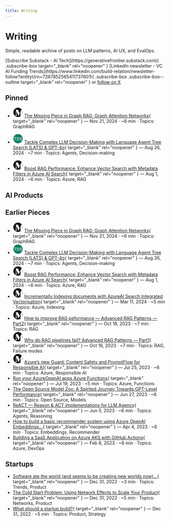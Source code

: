 ```yaml
---
title: Writing
---
```


<div class="page-writing" markdown="1">

# Writing

Simple, readable archive of posts on LLM patterns, AI UX, and EvalOps.

<div class="subscribe-cta" markdown="1">
[Subscribe Substack - AI Tech](https://generativefrontier.substack.com){ .subscribe-box target="_blank" rel="noopener" }
[LinkedIn newsletter - VC AI Funding Trends](https://www.linkedin.com/build-relation/newsletter-follow?entityUrn=7267852565411737601){ .subscribe-box .subscribe-box--outline target="_blank" rel="noopener" }
<span class="subscribe-note">or <a href="https://x.com/ozgurgulerx" target="_blank" rel="noopener">follow on X</a></span>
</div>

## Pinned

- <img src="../assets/img/medium.svg" class="publisher-icon" alt="Medium" /> [The Missing Piece in Graph RAG: Graph Attention Networks](https://medium.com/@343544/the-missing-piece-in-graph-rag-graph-attention-networks-f50cb9857895){ target="_blank" rel="noopener" }
  — Nov 21, 2024 · ~6 min · Topics: GraphRAG

- <img src="../assets/img/tds.svg" class="publisher-icon" alt="TDS" /> [Tackle Complex LLM Decision-Making with Language Agent Tree Search (LATS) & GPT-4o](https://medium.com/data-science/tackle-complex-llm-decision-making-with-language-agent-tree-search-lats-gpt4-o-0bc648c46ea4){ target="_blank" rel="noopener" }
  — Aug 26, 2024 · ~7 min · Topics: Agents, Decision-making

- <img src="../assets/img/medium.svg" class="publisher-icon" alt="Medium" /> [Boost RAG Performance: Enhance Vector Search with Metadata Filters in Azure AI Search](https://medium.com/@343544/improve-rag-performance-with-document-metadata-filters-for-vector-search-on-azureai-3af3bce6708c){ target="_blank" rel="noopener" }
  — Aug 1, 2024 · ~6 min · Topics: Azure, RAG

## AI Products 

## Earlier Pieces 

 - <img src="../assets/img/medium.svg" class="publisher-icon" alt="Medium" /> [The Missing Piece in Graph RAG: Graph Attention Networks](https://medium.com/@343544/the-missing-piece-in-graph-rag-graph-attention-networks-f50cb9857895){ target="_blank" rel="noopener" }
  — Nov 21, 2024 · ~6 min · Topics: GraphRAG
- <img src="../assets/img/tds.svg" class="publisher-icon" alt="TDS" /> [Tackle Complex LLM Decision-Making with Language Agent Tree Search (LATS) & GPT-4o](https://medium.com/data-science/tackle-complex-llm-decision-making-with-language-agent-tree-search-lats-gpt4-o-0bc648c46ea4){ target="_blank" rel="noopener" }
  — Aug 26, 2024 · ~7 min · Topics: Agents, Decision-making
- <img src="../assets/img/medium.svg" class="publisher-icon" alt="Medium" /> [Boost RAG Performance: Enhance Vector Search with Metadata Filters in Azure AI Search](https://medium.com/@343544/improve-rag-performance-with-document-metadata-filters-for-vector-search-on-azureai-3af3bce6708c){ target="_blank" rel="noopener" }
  — Aug 1, 2024 · ~6 min · Topics: Azure, RAG
- <img src="../assets/img/medium.svg" class="publisher-icon" alt="Medium" /> [Incrementally Indexing documents with AzureAI Search Integrated Vectorisation](https://medium.com/microsoftazure/incrementally-indexing-documents-with-azureai-search-integrated-vectorization-6f7150556f62){ target="_blank" rel="noopener" }
  — Mar 11, 2024 · ~5 min · Topics: Azure, Indexing
- <img src="../assets/img/medium.svg" class="publisher-icon" alt="Medium" /> [How to improve RAG peformance — Advanced RAG Patterns — Part2](https://medium.com/@343544/how-to-improve-rag-peformance-advanced-rag-patterns-part2-0c84e2df66e6){ target="_blank" rel="noopener" }
  — Oct 18, 2023 · ~7 min · Topics: RAG
- <img src="../assets/img/medium.svg" class="publisher-icon" alt="Medium" /> [Why do RAG pipelines fail? Advanced RAG Patterns — Part1](https://medium.com/@343544/why-do-rag-pipelines-fail-advanced-rag-patterns-part1-841faad8b3c2){ target="_blank" rel="noopener" }
  — Oct 16, 2023 · ~7 min · Topics: RAG, Failure modes
- <img src="../assets/img/medium.svg" class="publisher-icon" alt="Medium" /> [Azure’s new Guard: Content Safety and PromptFlow for Responsible AI](https://medium.com/@343544/azures-new-guard-content-safety-and-promptflow-for-responsible-ai-6ed5cfd43402){ target="_blank" rel="noopener" }
  — Jul 25, 2023 · ~6 min · Topics: Azure, Responsible AI
- [Run your AzureOpenAI apps Azure Functions](https://pub.aimind.so/azureopenai-app-runnin-on-azure-functions-784c44b528db){ target="_blank" rel="noopener" }
  — Jul 19, 2023 · ~5 min · Topics: Azure, Functions
- [The Open Source Model Zoo: A Spirited Journey Towards GPT-Level Performance](https://cloudatlas.me/the-open-source-model-zoo-a-spirited-journey-towards-gpt-level-performance-acb08ce6b4d0){ target="_blank" rel="noopener" }
  — Jun 27, 2023 · ~6 min · Topics: Open Source, Models
- [ReACT — Reason & ACT implementations for LLM Agency](https://cloudatlas.me/react-reason-act-implementations-for-llm-agency-7dbe0ad584c8){ target="_blank" rel="noopener" }
  — Jun 5, 2023 · ~6 min · Topics: Agents, Reasoning
- [How to build a basic recommender system using Azure OpenAI Embeddings…](https://cloudatlas.me/how-to-build-a-basic-recommender-system-using-azure-openai-embeddings-2188e172338){ target="_blank" rel="noopener" }
  — Apr 4, 2023 · ~6 min · Topics: Embeddings, Recommender
- [Building a SaaS Application on Azure AKS with GitHub Actions](https://techcommunity.microsoft.com/blog/appsonazureblog/building-a-saas-application-on-azure-aks-with-github-actions/3736641){ target="_blank" rel="noopener" }
  — Feb 8, 2023 · ~6 min · Topics: Azure, DevOps

## Startups 
- [Software ate the world (and seems to be creating new worlds now)…](https://cloudatlas.me/software-ate-the-world-and-seems-to-be-creating-new-worlds-now-e71a3e599e4b){ target="_blank" rel="noopener" }
  — Dec 31, 2022 · ~3 min · Topics: Trends, Product
- [The Cold Start Problem: Using Network Effects to Scale Your Product](https://cloudatlas.me/the-cold-start-problem-using-network-effects-to-scale-your-product-67914353cc70){ target="_blank" rel="noopener" }
  — Dec 31, 2022 · ~5 min · Topics: Networks, Product
- [What should a startup build?](https://cloudatlas.me/what-should-a-startup-build-519181d50b49){ target="_blank" rel="noopener" }
  — Dec 31, 2022 · ~5 min · Topics: Product, Strategy

</div>
